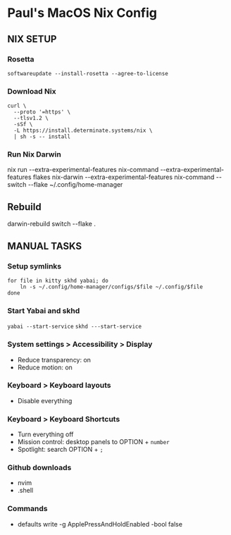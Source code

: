 # Paul's MacOS Nix Config

## NIX SETUP

### Rosetta

`softwareupdate --install-rosetta --agree-to-license`

### Download Nix

```
curl \
  --proto '=https' \
  --tlsv1.2 \
  -sSf \
  -L https://install.determinate.systems/nix \
  | sh -s -- install
```

### Run Nix Darwin

nix run --extra-experimental-features nix-command --extra-experimental-features flakes nix-darwin --extra-experimental-features nix-command -- switch --flake ~/.config/home-manager

## Rebuild

darwin-rebuild switch --flake .

## MANUAL TASKS

### Setup symlinks

```
for file in kitty skhd yabai; do
    ln -s ~/.config/home-manager/configs/$file ~/.config/$file
done
```

### Start Yabai and skhd

`yabai --start-service`
`skhd ---start-service`

### System settings > Accessibility > Display

* Reduce transparency: on
* Reduce motion: on

### Keyboard > Keyboard layouts

* Disable everything

### Keyboard > Keyboard Shortcuts

* Turn everything off
* Mission control: desktop panels to OPTION + `number`
* Spotlight: search OPTION + `;`


### Github downloads

* nvim
* .shell

### Commands

* defaults write -g ApplePressAndHoldEnabled -bool false
